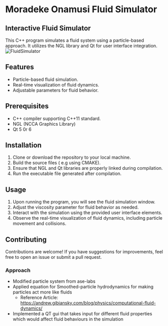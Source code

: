 # Moradeke Onamusi Fluid Simulator

## Interactive Fluid Simulator

This C++ program simulates a fluid system using a particle-based approach. It utilizes the NGL library and Qt for user interface integration.
![FluidSimulator](https://github.com/NCCA/ase-assignment-Radekeo/assets/66294398/da5485fa-7494-43b7-ad1d-e67ef20e8472)

## Features

- Particle-based fluid simulation.
- Real-time visualization of fluid dynamics.
- Adjustable parameters for fluid behavior.

## Prerequisites

- C++ compiler supporting C++11 standard.
- NGL (NCCA Graphics Library)
- Qt 5 0r 6

## Installation

1. Clone or download the repository to your local machine.
2. Build the source files ( e.g using CMAKE).
3. Ensure that NGL and Qt libraries are properly linked during compilation.
4. Run the executable file generated after compilation.

## Usage

1. Upon running the program, you will see the fluid simulation window.
2. Adjust the viscosity parameter for fluid behavior as needed.
3. Interact with the simulation using the provided user interface elements.
4. Observe the real-time visualization of fluid dynamics, including particle movement and collisions.

## Contributing
Contributions are welcome! If you have suggestions for improvements, feel free to open an issue or submit a pull request.

### Approach
- Modified particle system from ase-labs
- Applied equation for Smoothed-particle hydrodynamics for making particles act more like fluids
    - Reference Article: https://andrew.gibiansky.com/blog/physics/computational-fluid-dynamics/ 
- Implemented a QT gui that takes input for different fluid properties which would affect fluid behaviours in the simulation
